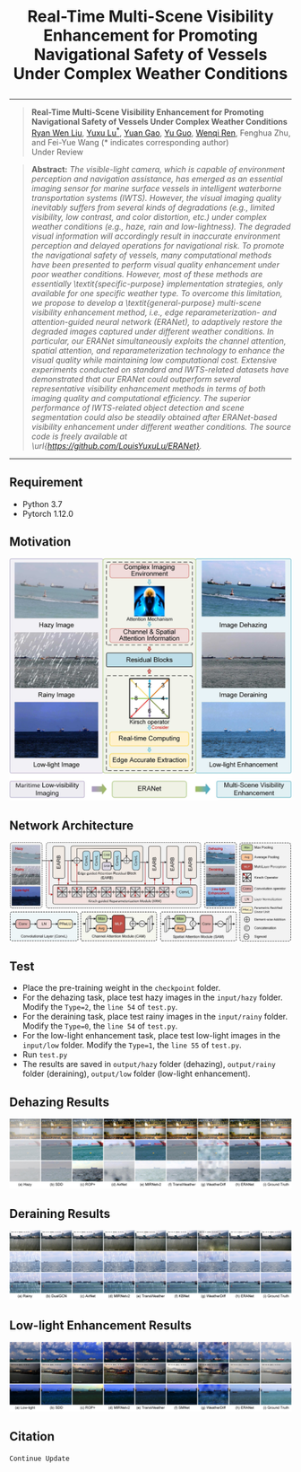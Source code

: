 # <p align=center>  Real-Time Multi-Scene Visibility Enhancement for Promoting Navigational Safety of Vessels Under Complex Weather Conditions</p>

<div align="center">



</div>

---
>**Real-Time Multi-Scene Visibility Enhancement for Promoting Navigational Safety of Vessels Under Complex Weather Conditions**<br>  [Ryan Wen Liu](http://mipc.whut.edu.cn/index.html), [Yuxu Lu<sup>*</sup>](https://scholar.google.com.hk/citations?user=XXge2_0AAAAJ&hl=zh-CN), [Yuan Gao](https://scholar.google.com.hk/citations?hl=zh-CN&user=4JpRnU4AAAAJ&view_op=list_works&sortby=pubdate), [Yu Guo](https://gy65896.github.io/), [Wenqi Ren](https://sites.google.com/view/wenqiren/homepage), Fenghua Zhu, and Fei-Yue Wang (* indicates corresponding author) <br> 
>Under Review

> **Abstract:** *The visible-light camera, which is capable of environment perception and navigation assistance, has emerged as an essential imaging sensor for marine surface vessels in intelligent waterborne transportation systems (IWTS). However, the visual imaging quality inevitably suffers from several kinds of degradations (e.g., limited visibility, low contrast, and color distortion, etc.) under complex weather conditions (e.g., haze, rain and low-lightness). The degraded visual information will accordingly result in inaccurate environment perception and delayed operations for navigational risk. To promote the navigational safety of vessels, many computational methods have been presented to perform visual quality enhancement under poor weather conditions. However, most of these methods are essentially \textit{specific-purpose} implementation strategies, only available for one specific weather type. To overcome this limitation, we propose to develop a \textit{general-purpose} multi-scene visibility enhancement method, i.e., edge reparameterization- and attention-guided neural network (ERANet), to adaptively restore the degraded images captured under different weather conditions. In particular, our ERANet simultaneously exploits the channel attention, spatial attention, and reparameterization technology to enhance the visual quality while maintaining low computational cost. Extensive experiments conducted on standard and IWTS-related datasets have demonstrated that our ERANet could outperform several representative visibility enhancement methods in terms of both imaging quality and computational efficiency. The superior performance of IWTS-related object detection and scene segmentation could also be steadily obtained after ERANet-based visibility enhancement under different weather conditions. The source code is freely available at \url{https://github.com/LouisYuxuLu/ERANet}.*
<hr />

## Requirement

- Python 3.7
- Pytorch 1.12.0

## Motivation
![Image](images/Motivation.jpg)

## Network Architecture
![Image](images/Network.jpg)

## Test
* Place the pre-training weight in the `checkpoint` folder.
* For the dehazing task, place test hazy images in the `input/hazy` folder. Modify the `Type=2`,  the `line 54` of `test.py`.
* For the deraining task, place test rainy images in the `input/rainy` folder. Modify the `Type=0`,  the `line 54` of `test.py`.
* For the low-light enhancement task, place test low-light images in the `input/low` folder. Modify the `Type=1`,  the `line 55` of `test.py`.
* Run `test.py`
* The results are saved in `output/hazy` folder (dehazing), `output/rainy` folder (deraining), `output/low` folder (low-light enhancement).

## Dehazing Results
![Image](images/haze.jpg)

## Deraining Results
![Image](images/rain.jpg)

## Low-light Enhancement Results
![Image](images/low.jpg)

## Citation

```
Continue Update
